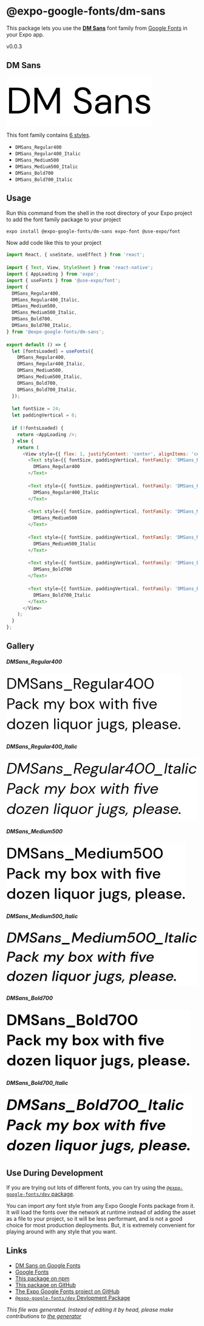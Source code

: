 # @expo-google-fonts/dm-sans

This package lets you use the [**DM Sans**](https://fonts.google.com/specimen/DM+Sans) font family from [Google Fonts](https://fonts.google.com/) in your Expo app.

v0.0.3

## DM Sans

![DM Sans](./font-family.png)

This font family contains [6 styles](#gallery).

- `DMSans_Regular400`
- `DMSans_Regular400_Italic`
- `DMSans_Medium500`
- `DMSans_Medium500_Italic`
- `DMSans_Bold700`
- `DMSans_Bold700_Italic`

## Usage

Run this command from the shell in the root directory of your Expo project to add the font family package to your project
```sh
expo install @expo-google-fonts/dm-sans expo-font @use-expo/font
```

Now add code like this to your project
```js
import React, { useState, useEffect } from 'react';

import { Text, View, StyleSheet } from 'react-native';
import { AppLoading } from 'expo';
import { useFonts } from '@use-expo/font';
import {
  DMSans_Regular400,
  DMSans_Regular400_Italic,
  DMSans_Medium500,
  DMSans_Medium500_Italic,
  DMSans_Bold700,
  DMSans_Bold700_Italic,
} from '@expo-google-fonts/dm-sans';

export default () => {
  let [fontsLoaded] = useFonts({
    DMSans_Regular400,
    DMSans_Regular400_Italic,
    DMSans_Medium500,
    DMSans_Medium500_Italic,
    DMSans_Bold700,
    DMSans_Bold700_Italic,
  });

  let fontSize = 24;
  let paddingVertical = 6;

  if (!fontsLoaded) {
    return <AppLoading />;
  } else {
    return (
      <View style={{ flex: 1, justifyContent: 'center', alignItems: 'center' }}>
        <Text style={{ fontSize, paddingVertical, fontFamily: 'DMSans_Regular400' }}>
          DMSans_Regular400
        </Text>

        <Text style={{ fontSize, paddingVertical, fontFamily: 'DMSans_Regular400_Italic' }}>
          DMSans_Regular400_Italic
        </Text>

        <Text style={{ fontSize, paddingVertical, fontFamily: 'DMSans_Medium500' }}>
          DMSans_Medium500
        </Text>

        <Text style={{ fontSize, paddingVertical, fontFamily: 'DMSans_Medium500_Italic' }}>
          DMSans_Medium500_Italic
        </Text>

        <Text style={{ fontSize, paddingVertical, fontFamily: 'DMSans_Bold700' }}>
          DMSans_Bold700
        </Text>

        <Text style={{ fontSize, paddingVertical, fontFamily: 'DMSans_Bold700_Italic' }}>
          DMSans_Bold700_Italic
        </Text>
      </View>
    );
  }
};

```

## Gallery

##### DMSans_Regular400
![DMSans_Regular400](./e518fdb0a5c0ebe0d1d1b02a9025067837e79d235418ab9dc8366e7ce87fad55.ttf.png)

##### DMSans_Regular400_Italic
![DMSans_Regular400_Italic](./de4a1215c7928ebdd157181021531f87614894038bb9396b05826b7ae9595611.ttf.png)

##### DMSans_Medium500
![DMSans_Medium500](./683cd0ce949642886f9652656cfe66d569a79d1530fcde104214769c266ae121.ttf.png)

##### DMSans_Medium500_Italic
![DMSans_Medium500_Italic](./c3126b61a6d535d42dd4e6e4eb66648863d4d4f9bf639d63da74d20cb3fa1fb4.ttf.png)

##### DMSans_Bold700
![DMSans_Bold700](./940d8601e85100233071b73474474f0ea11612beecddd6da32efb7cd8a3971bd.ttf.png)

##### DMSans_Bold700_Italic
![DMSans_Bold700_Italic](./579b8c8cd4a4fd71ee7ac563e399eacbcba63f3f8556516c95830d98bb9fbae9.ttf.png)


## Use During Development

If you are trying out lots of different fonts, you can try using the [`@expo-google-fonts/dev` package](https://www.npmjs.com/package/@expo-google-fonts/dev).

You can import *any* font style from any Expo Google Fonts package from it. It will load the fonts
over the network at runtime instead of adding the asset as a file to your project, so it will be 
less performant, and is not a good choice for most production deployments. But, it is extremely convenient
for playing around with any style that you want.

## Links

- [DM Sans on Google Fonts](https://fonts.google.com/specimen/DM+Sans)
- [Google Fonts](https://fonts.google.com/)
- [This package on npm](https://www.npmjs.com/package/@expo-google-fonts/dm-sans)
- [This package on GitHub](https://github.com/expo/google-fonts/tree/master/font-packages/dm-sans)
- [The Expo Google Fonts project on GitHub](https://github.com/expo/google-fonts)
- [`@expo-google-fonts/dev` Devlopment Package](https://github.com/expo/google-fonts/tree/master/font-packages/dev)


*This file was generated. Instead of editing it by head, please make contributions to [the generator](https://github.com/expo/google-fonts/tree/master/packages/generator)*
